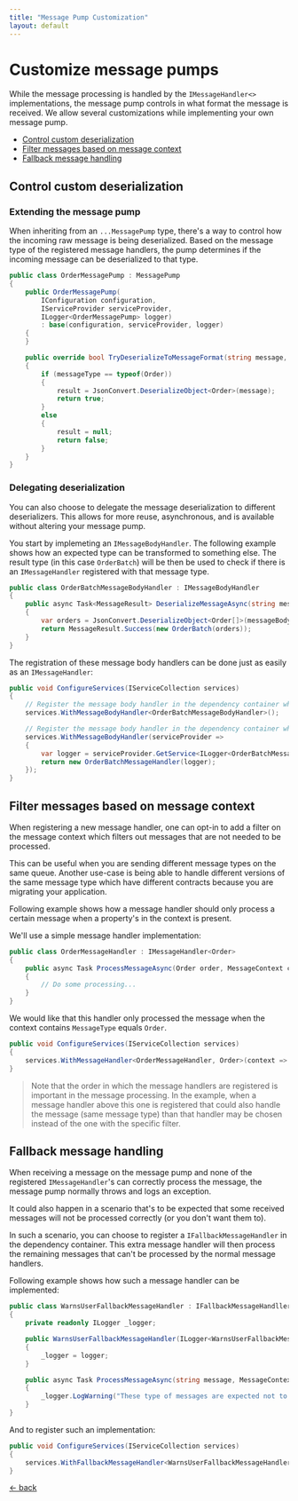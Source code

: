 ```yaml
---
title: "Message Pump Customization"
layout: default
---
```


# Customize message pumps

While the message processing is handled by the `IMessageHandler<>` implementations, the message pump controls in what format the message is received.
We allow several customizations while implementing your own message pump.

- [Control custom deserialization](#control-custom-deserialization)
- [Filter messages based on message context](#filter-messages-based-on-message-context)
- [Fallback message handling](#fallback-message-handling)

## Control custom deserialization

### Extending the message pump

When inheriting from an `...MessagePump` type, there's a way to control how the incoming raw message is being deserialized.
Based on the message type of the registered message handlers, the pump determines if the incoming message can be deserialized to that type.

```csharp
public class OrderMessagePump : MessagePump
{
    public OrderMessagePump(
        IConfiguration configuration, 
        IServiceProvider serviceProvider, 
        ILogger<OrderMessagePump> logger)
        : base(configuration, serviceProvider, logger)
    {
    }

    public override bool TryDeserializeToMessageFormat(string message, Type messageType, out object? result)
    {
        if (messageType == typeof(Order))
        {
            result = JsonConvert.DeserializeObject<Order>(message);
            return true;
        }
        else
        {
            result = null;
            return false;
        }
    }
}
```

### Delegating deserialization

You can also choose to delegate the message deserialization to different deserializers. 
This allows for more reuse, asynchronous, and is available without altering your message pump. 

You start by implemeting an `IMessageBodyHandler`. The following example shows how an expected type can be transformed to something else. 
The result type (in this case `OrderBatch`) will be then be used to check if there is an `IMessageHandler` registered with that message type.

```csharp
public class OrderBatchMessageBodyHandler : IMessageBodyHandler
{
    public async Task<MessageResult> DeserializeMessageAsync(string messageBody)
    {
        var orders = JsonConvert.DeserializeObject<Order[]>(messageBody);
        return MessageResult.Success(new OrderBatch(orders));
    }
}
```

The registration of these message body handlers can be done just as easily as an `IMessageHandler`:

```csharp
public void ConfigureServices(IServiceCollection services)
{
    // Register the message body handler in the dependency container where the dependent services will be injected.
    services.WithMessageBodyHandler<OrderBatchMessageBodyHandler>();

    // Register the message body handler in the dependency container where the dependent services are manually injected.
    services.WithMessageBodyHandler(serviceProvider => 
    {
        var logger = serviceProvider.GetService<ILogger<OrderBatchMessageHandler>>();
        return new OrderBatchMessageHandler(logger);
    });
}
```


## Filter messages based on message context

When registering a new message handler, one can opt-in to add a filter on the message context which filters out messages that are not needed to be processed.

This can be useful when you are sending different message types on the same queue. Another use-case is being able to handle different versions of the same message type which have different contracts because you are migrating your application.

Following example shows how a message handler should only process a certain message when a property's in the context is present.

We'll use a simple message handler implementation:

```csharp
public class OrderMessageHandler : IMessageHandler<Order>
{
    public async Task ProcessMessageAsync(Order order, MessageContext context, ...)
    {
        // Do some processing...
	}
}
```

We would like that this handler only processed the message when the context contains `MessageType` equals `Order`.

```csharp
public void ConfigureServices(IServiceCollection services)
{
    services.WithMessageHandler<OrderMessageHandler, Order>(context => context.Properties["MessageType"].ToString() == "Order");
}
```

> Note that the order in which the message handlers are registered is important in the message processing.
> In the example, when a message handler above this one is registered that could also handle the message (same message type) than that handler may be chosen instead of the one with the specific filter.

## Fallback message handling

When receiving a message on the message pump and none of the registered `IMessageHandler`'s can correctly process the message, the message pump normally throws and logs an exception.

It could also happen in a scenario that's to be expected that some received messages will not be processed correctly (or you don't want them to).

In such a scenario, you can choose to register a `IFallbackMessageHandler` in the dependency container. 
This extra message handler will then process the remaining messages that can't be processed by the normal message handlers.

Following example shows how such a message handler can be implemented:

```csharp
public class WarnsUserFallbackMessageHandler : IFallbackMessageHandller
{
    private readonly ILogger _logger;

    public WarnsUserFallbackMessageHandler(ILogger<WarnsUserFallbackMessageHandler> logger)
    {
        _logger = logger;
    }

    public async Task ProcessMessageAsync(string message, MessageContext context, ...)
    {
        _logger.LogWarning("These type of messages are expected not to be processed");
    }
}
```

And to register such an implementation:

```csharp
public void ConfigureServices(IServiceCollection services)
{
    services.WithFallbackMessageHandler<WarnsUserFallbackMessageHandler>();
}
```

[&larr; back](/)

